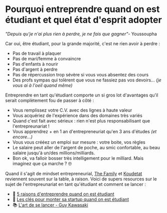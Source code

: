 # Pourquoi entreprendre quand on est étudiant et quel état d'esprit adopter

*"Depuis qu'je n'ai plus rien à perdre, je ne fais que gagner"*- Youssoupha

Car oui, être étudiant, pour la grande majorité, c'est ne rien avoir à perdre :

- Pas de travail à plaquer
- Pas de mari/femme à convaincre
- Pas d'enfants à nourir
- Pas d'argent à perdre
- Pas de répercussion trop sévère si vous vous absentez des cours
- Des profs sympas qui tolèrent que vous ne fassiez pas vos devoirs... *(je vous ai à l'oeil quand même)*

Entreprendre en tant qu'étudiant comporte un si gros lot d'avantages qu'il serait complètement fou de passer à côté :

- Vous remplissez votre C.V. avec des lignes à haute valeur
- Vous acquériez de l'expérience dans des domaines très variés
- Quand c'est fait avec sérieux : rien n'est plus responsabilisant que l'entrepreunariat !
- Vous apprendrez + en 1 an d'entrepreneuriat qu'en 3 ans d'études *(et encore...)*
- Vous vous crééez un emploi sur mesure : votre boite, vos règles
- Le salaire peut aller de l'argent de poche, au smic confortable, au beau salaire jusqu'à un/des millions/milliards.
- Bon ok, va falloir bosser très intelligement pour le milliard. Mais imaginez que ça marche ? 🤓

Quand il s'agit de mindset entrepreneurial, [The Family](https://thefamily.co) et [Koudetat](https://koudetat.co) reviennent souvent sur la table, à raison. 
Voici de supers resources sur le sujet de l'entrepreunariat en tant qu'étudiant et comment se lancer :

- 📝 [5 raisons d'entreprendre quand on est étudiant](https://medium.com/rejoignez-le-koudetat/5-raisons-d-entreprendre-quand-on-est-%C3%A9tudiant-c74834743774)
- 🎥 [Les clés pour monter sa startup quand on est étudiant](https://www.youtube.com/watch?v=6XSPDHu8ioA)
- 📚 [L'art de se lancer - Guy Kawasaki](https://www.amazon.fr/Lart-lancer-guide-terrain-entrepreneur/dp/2915142165)